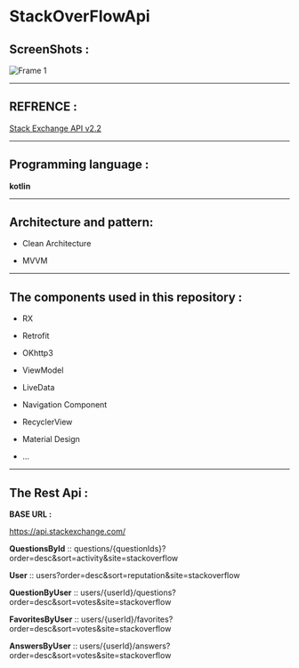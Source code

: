 # StackOverFlowApi


## ScreenShots :


![Frame 1](https://user-images.githubusercontent.com/26750131/94846433-ff685880-042d-11eb-9e75-2bf1e12ae6d9.png)


----


## REFRENCE :

[Stack Exchange API v2.2](https://api.stackexchange.com/)


------


## Programming language :

**kotlin**



-----





## Architecture and pattern:

- Clean Architecture

- MVVM



------





## The components used in this repository :

- RX 

- Retrofit

- OKhttp3

- ViewModel

- LiveData

- Navigation Component

- RecyclerView

- Material Design

- ...



------




## The Rest Api :

**BASE URL :**  

https://api.stackexchange.com/



**QuestionsById** ::  questions/{questionIds}?order=desc&sort=activity&site=stackoverflow


**User** :: users?order=desc&sort=reputation&site=stackoverflow


**QuestionByUser** ::  users/{userId}/questions?order=desc&sort=votes&site=stackoverflow


**FavoritesByUser** ::  users/{userId}/favorites?order=desc&sort=votes&site=stackoverflow
  
  
**AnswersByUser** ::  users/{userId}/answers?order=desc&sort=votes&site=stackoverflow







